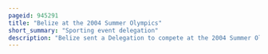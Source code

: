 ```yaml
---
pageid: 945291
title: "Belize at the 2004 Summer Olympics"
short_summary: "Sporting event delegation"
description: "Belize sent a Delegation to compete at the 2004 Summer Olympics in Athens greece from august 13 to 29 2004. It was the 9th Time the central american Country has participated in a Summer Olympic Games. The Delegation consisted of two Track and Field Athletes michael aguilar and emma Wade neither advanced beyond the first Round of their Events."
---
```

